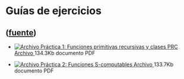 # Guías de ejercicios
([fuente](https://campus.exactas.uba.ar/course/view.php?id=1057&section=3))
---
  * [ ![Archivo](https://campus.exactas.uba.ar/theme/image.php/magazine/core/1462913092/f/pdf) Práctica 1: Funciones primitivas recursivas y clases PRC  Archivo  ](https://campus.exactas.uba.ar/mod/resource/view.php?id=57214) 134.3Kb documento PDF 

  * [ ![Archivo](https://campus.exactas.uba.ar/theme/image.php/magazine/core/1462913092/f/pdf) Práctica 2: Funciones S-computables  Archivo  ](https://campus.exactas.uba.ar/mod/resource/view.php?id=57710) 133.7Kb documento PDF 

